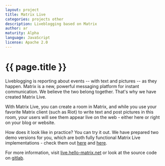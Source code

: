 ```yaml
---
layout: project
title: Matrix Live
categories: projects other
description: Liveblogging based on Matrix
author: ar
maturity: Alpha
language: JavaScript
license: Apache 2.0
---
```


# {{ page.title }}
Liveblogging is reporting about events -- with text and pictures -- as they happen. Matrix is a new, powerful messaging platform for instant communication. We believe the two belong together. That's why we have created Matrix Live.

With Matrix Live, you can create a room in Matrix, and while you use your favorite Matrix client (such as Riot) to write text and post pictures in this room, your users will see them appear live on the web - either here or right on your blog or website.

How does it look like in practice? You can try it out. We have prepared two demo versions for you, which are both fully functional Matrix Live implementations - check them out [here](https://live.hello-matrix.net/live.html#matrix.hello-matrix.net/!sBcCeweWXOjVViEiIY%3Ahello-matrix.net/Hello%2C%20Matrix!) and [here](https://live.hello-matrix.net/demo2.html).

For more information, visit [live.hello-matrix.net](https://live.hello-matrix.net/) or look at the source code on [gitlab](https://gitlab.com/argit/matrix-live).
